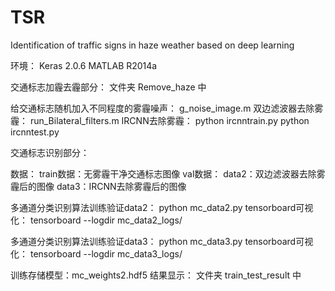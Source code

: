 # TSR
Identification of traffic signs in haze weather based on deep learning




环境：   Keras 2.0.6      MATLAB R2014a



交通标志加霾去霾部分：    文件夹 Remove_haze 中

给交通标志随机加入不同程度的雾霾噪声：   g_noise_image.m
双边滤波器去除雾霾：    run_Bilateral_filters.m
IRCNN去除雾霾：    python ircnntrain.py
                  python ircnntest.py



交通标志识别部分：

数据：
      train数据：无雾霾干净交通标志图像
      val数据：
               data2：双边滤波器去除雾霾后的图像
               data3：IRCNN去除雾霾后的图像
               
               
多通道分类识别算法训练验证data2：  python mc_data2.py
tensorboard可视化： tensorboard --logdir mc_data2_logs/

多通道分类识别算法训练验证data3：  python mc_data3.py
tensorboard可视化： tensorboard --logdir mc_data3_logs/

训练存储模型：mc_weights2.hdf5
结果显示：     文件夹 train_test_result 中

